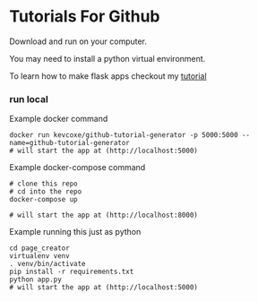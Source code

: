 
# Tutorials For Github

Download and run on your computer.

You may need to install a python virtual environment.

To learn how to make flask apps checkout my
[tutorial](https://github.com/kevcoxe/Simple-Flask-App)


### run local

Example docker command
```
docker run kevcoxe/github-tutorial-generator -p 5000:5000 --name=github-tutorial-generator
# will start the app at (http://localhost:5000)
```

Example docker-compose command
```
# clone this repo
# cd into the repo
docker-compose up

# will start the app at (http://localhost:8000)
```

Example running this just as python
```
cd page_creator
virtualenv venv
. venv/bin/activate
pip install -r requirements.txt
python app.py
# will start the app at (http://localhost:5000)
```


